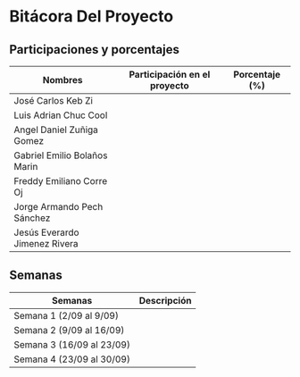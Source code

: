 # Bitácora Del Proyecto

## Participaciones y porcentajes

| Nombres                      | Participación en el proyecto | Porcentaje (%) |
|------------------------------|------------------------------|----------------|
|José Carlos Keb Zi            |                              |                |
|Luis Adrian Chuc Cool         |                              |                |
|Angel Daniel Zuñiga Gomez     |                              |                |
|Gabriel Emilio Bolaños Marin  |                              |                |
|Freddy Emiliano Corre Oj      |                              |                |
|Jorge Armando Pech Sánchez    |                              |                |
|Jesús Everardo Jimenez Rivera |                              |                |

## Semanas
| Semanas                  | Descripción |
|--------------------------|-------------|
| Semana 1 (2/09 al 9/09)  |             |
| Semana 2 (9/09  al 16/09)|             |
| Semana 3 (16/09 al 23/09)|             |
| Semana 4 (23/09 al 30/09)|             |
